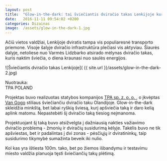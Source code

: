 ```yaml
---
layout: post
title:  "Glow-in-the-dark: tai šviečiantis dviračio takas Lenkijoje kuris veikia nuo saulės energijos"
date:   2016-11-11 09:54:02 +0200
categories: Dizainas
image:  /assets/glow-in-the-dark-1.jpg
---
```


<p> Ačiū vietos valdžiai, Lenkijoje dviratis tampa vis populiaresnė transporto priemone. Visoje šalyje dviračio infrastruktūra plečiasi vis aktyviau. Šiaurės dalyje, netoliese nuo Varmės Lidzbarko atsirado mėlynas dviračio takas, kuris naktim šviečia, o diena kraunasi nuo saulės energijos. </p>


![Šviečiantis dviračio takas Lenkijoje]( {{ site.url }}/assets/glow-in-the-dark-2.jpg)

<div class="lighter smaller" style="margin:12px 0;">Nuotrauka: <br />
TPA POLAND
</div>


<p> Projektas buvo realizuotas statybos kompanijos <a href="http://www.tpaqi.ru/databases/internet/_public/content.nsf/web/EN-TPAQI.COM-willkommen.html" target="_blank"> TPA sp. z. o. o. </a>, o įkvėptas <a href="http://www.holland.com/global/tourism/article/van-gogh-roosegaarde-cycle-path.htm" target="_blank">Van Gogo</a> stiliaus šviečiančiu dviračio taku Olandijoje. Glow-in-the-dark skleidžia minkštą, bet labai ryškią šviesą, kurį apšviečia taką ir daro kelią aplink matomu. Nepastebėti šį dviračio taką tiesiog neįmanoma.</p>

<p> Projektuojant šį taką buvo atsižvelgta į dažniausią nakties važiavimo dviračio problemą - žmonių ir dviračių susidurimą kėlyje. Takėlis buvo ne tik apšviestas, bet ir padalintas į dvi zonas - pėsčiųjų ir dviratininkų, taip susidurimo tikymybė sumažinta beveik iki nulio.</p>

<p> Kol kas yra ištiesta 100m. tako, bet po žiemos išbandymu ir testavimu miesto valdžia planuoja tęsti šviečiančių takų plėtimą.</p>

